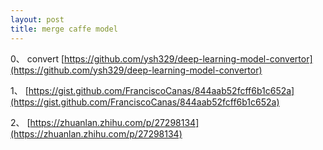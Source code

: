 ```yaml
---
layout: post
title: merge caffe model
---
```




0、
convert 
[https://github.com/ysh329/deep-learning-model-convertor](https://github.com/ysh329/deep-learning-model-convertor)


1、 
[https://gist.github.com/FranciscoCanas/844aab52fcff6b1c652a](https://gist.github.com/FranciscoCanas/844aab52fcff6b1c652a)

2、
[https://zhuanlan.zhihu.com/p/27298134](https://zhuanlan.zhihu.com/p/27298134)

